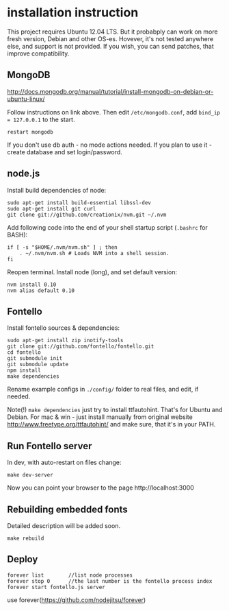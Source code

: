 installation instruction
=================================

This project requires Ubuntu 12.04 LTS. But it probabply can work on
more fresh version, Debian and other OS-es. Hovever, it's not tested anywhere else,
and support is not provided. If you wish, you can send patches, that improve compatibility.


## MongoDB

http://docs.mongodb.org/manual/tutorial/install-mongodb-on-debian-or-ubuntu-linux/

Follow instructions on link above. Then edit `/etc/mongodb.conf`,
add `bind_ip = 127.0.0.1` to the start.

    restart mongodb

If you don't use db auth - no mode actions needed. If you plan to use
it - create database and set login/password.


## node.js

Install build dependencies of node:

    sudo apt-get install build-essential libssl-dev
    sudo apt-get install git curl
    git clone git://github.com/creationix/nvm.git ~/.nvm

Add following code into the end of your shell startup script (`.bashrc` for BASH):

    if [ -s "$HOME/.nvm/nvm.sh" ] ; then
        . ~/.nvm/nvm.sh # Loads NVM into a shell session.
    fi

Reopen terminal. Install node (long), and set default version:

    nvm install 0.10
    nvm alias default 0.10

## Fontello

Install fontello sources & dependencies:

    sudo apt-get install zip inotify-tools
    git clone git://github.com/fontello/fontello.git
    cd fontello
    git submodule init
    git submodule update
    npm install
    make dependencies

Rename example configs in `./config/` folder to real files, and edit, if needed.

Note(!) `make dependencies` just try to install ttfautohint. That's for Ubuntu and Debian.
For mac & win - just install manually from original website http://www.freetype.org/ttfautohint/
and make sure, that it's in your PATH.


## Run Fontello server

In dev, with auto-restart on files change:

    make dev-server

Now you can point your browser to the page http://localhost:3000


## Rebuilding embedded fonts

Detailed description will be added soon.

    make rebuild

## Deploy

    forever list        //list node processes
    forever stop 0      //the last number is the fontello process index
    forever start fontello.js server

use forever(https://github.com/nodejitsu/forever)

